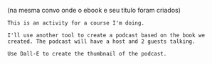 (na mesma convo onde o ebook e seu título foram criados)

```
This is an activity for a course I'm doing.

I'll use another tool to create a podcast based on the book we created. The podcast will have a host and 2 guests talking.

Use Dall-E to create the thumbnail of the podcast.
```

